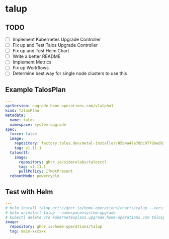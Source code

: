 # talup

## TODO

- [ ] Implement Kubernetes Upgrade Controller
- [ ] Fix up and Test Talos Upgrade Controller
- [ ] Fix up and Test Helm Chart
- [ ] Write a better README
- [ ] Implement Metrics
- [ ] Fix up Workflows
- [ ] Determine best way for single node clusters to use this

## Example TalosPlan

```yaml
---
apiVersion: upgrade.home-operations.com/v1alpha1
kind: TalosPlan
metadata:
  name: talos
  namespace: system-upgrade
spec:
  force: false
  image:
    repository: factory.talos.dev/metal-installer/05b4a47a70bc97786ed83d200567dcc8a13f731b164537ba59d5397d668851fa
    tag: v1.11.1
  talosctl:
    image:
      repository: ghcr.io/siderolabs/talosctl
      tag: v1.11.1
      pullPolicy: IfNotPresent
  rebootMode: powercycle

```

## Test with Helm

```yaml
---
# helm install talup oci://ghcr.io/home-operations/charts/talup --version 0.0.0 --values values.yaml --namespace=system-upgrade
# helm uninstall talup --namespace=system-upgrade
# kubectl delete crd kubernetesplans.upgrade.home-operations.com talosplans.upgrade.home-operations.com
image:
  repository: ghcr.io/home-operations/talup
  tag: main-xxxxxx
```
